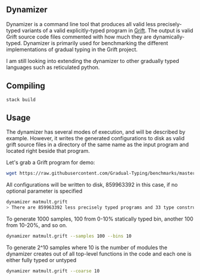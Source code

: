 ## Dynamizer ##

Dynamizer is a command line tool that produces all valid less precisely-typed
variants of a valid explicitly-typed program in
[Grift](https://github.com/Gradual-Typing/Grift). The output is valid Grift
source code files commented with how much they are dynamically-typed.  Dynamizer
is primarily used for benchmarking the different implementations of gradual
typing in the Grift project.

I am still looking into extending the dynamizer to other gradually typed
languages such as reticulated python.

## Compiling

```
stack build
```

## Usage
The dynamizer has several modes of execution, and will be described by example. However, it writes the generated configurations to disk as valid grift source files in a directory of the same name as the input program and located right beside that program.

Let's grab a Grift program for demo:
```bash
wget https://raw.githubusercontent.com/Gradual-Typing/benchmarks/master/src/static/matmult.grift
```

All configurations will be written to disk, 859963392 in this case, if no optional parameter is specified
```bash
dynamizer matmult.grift
> There are 859963392 less precisely typed programs and 33 type constructors
```

To generate 1000 samples, 100 from 0-10% statically typed bin, another 100 from 10-20%, and so on.
```bash
dynamizer matmult.grift --samples 100 --bins 10
```

To generate 2^10 samples where 10 is the number of modules the dynamizer creates out of all top-level functions in the code and each one is either fully typed or untyped
```bash
dynamizer matmult.grift --coarse 10
```
